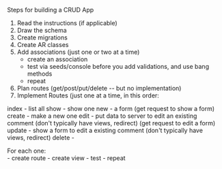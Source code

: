 Steps for building a CRUD App

1. Read the instructions (if applicable)
2. Draw the schema
3. Create migrations
4. Create AR classes
5. Add associations (just one or two at a time)
	 - create an association
	 - test via seeds/console before you add validations, and use bang methods
	 - repeat
6. Plan routes (get/post/put/delete -- but no implementation)
7. Implement Routes (just one at a time, in this order: 

index - list all
show - show one
new - a form (get request to show a form)
create - make a new one
edit - put data to server to edit an existing comment (don't typically have views, redirect) (get request to edit a form)
update - show a form to edit a existing comment (don't typically have views, redirect)
delete - 

For each one:  
	 - create route
	 - create view
	 - test
	 - repeat